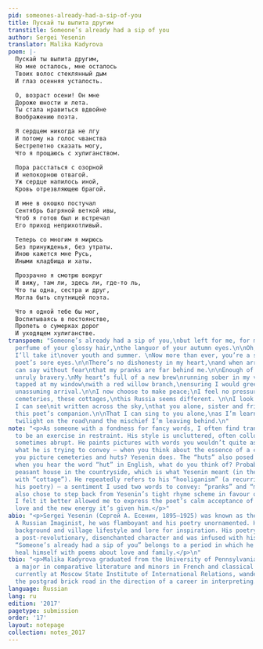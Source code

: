 ```yaml
---
pid: someones-already-had-a-sip-of-you
title: Пускай ты выпита другим
transtitle: Someone’s already had a sip of you
author: Sergei Yesenin
translator: Malika Kadyrova
poem: |-
  Пускай ты выпита другим,
  Но мне осталось, мне осталось
  Твоих волос стеклянный дым
  И глаз осенняя усталость.

  О, возраст осени! Он мне
  Дороже юности и лета.
  Ты стала нравиться вдвойне
  Воображению поэта.

  Я сердцем никогда не лгу
  И потому на голос чванства
  Бестрепетно сказать могу,
  Что я прощаюсь с хулиганством.

  Пора расстаться с озорной
  И непокорною отвагой.
  Уж сердце напилось иной,
  Кровь отрезвляющею брагой.

  И мне в окошко постучал
  Сентябрь багряной веткой ивы,
  Чтоб я готов был и встречал
  Его приход неприхотливый.

  Теперь со многим я мирюсь
  Без принужденья, без утраты.
  Иною кажется мне Русь,
  Иными кладбища и хаты.

  Прозрачно я смотрю вокруг
  И вижу, там ли, здесь ли, где-то ль,
  Что ты одна, сестра и друг,
  Могла быть спутницей поэта.

  Что я одной тебе бы мог,
  Воспитываясь в постоянстве,
  Пропеть о сумерках дорог
  И уходящем хулиганстве.
transpoem: "Someone’s already had a sip of you,\nbut left for me, for me is \nthe
  perfume of your glossy hair,\nthe languor of your autumn eyes.\n\nOh, age of autumn!
  I’ll take it\nover youth and summer. \nNow more than ever, you’re a sight\nfor this
  poet’s sore eyes.\n\nThere’s no dishonesty in my heart,\nand when arrogance calls,\nI
  can say without fear\nthat my pranks are far behind me.\n\nEnough of this roguish\nand
  unruly bravery.\nMy heart’s full of a new brew\nrunning sober in my veins.\n\nSeptember
  tapped at my window\nwith a red willow branch,\nensuring I would greet it\non its
  unassuming arrival.\n\nI now choose to make peace;\nI feel no pressure, no loss.\nThese
  cemeteries, these cottages,\nthis Russia seems different. \n\nI look around, and
  I can see\nit written across the sky,\nthat you alone, sister and friend,\ncan be
  this poet’s companion.\n\nThat I can sing to you alone,\nas I’m learning to be loyal,\nabout
  twilight on the road\nand the mischief I’m leaving behind.\n"
note: "<p>As someone with a fondness for fancy words, I often find translating Yesenin
  to be an exercise in restraint. His style is uncluttered, often colloquial, and
  sometimes abrupt. He paints pictures with words you wouldn’t quite associate with
  what he is trying to convey — when you think about the essence of a country, do
  you picture cemeteries and huts? Yesenin does. The “huts” also posed a problem —
  when you hear the word “hut” in English, what do you think of? Probably not a ramshackle
  peasant house in the countryside, which is what Yesenin meant (in the end, I went
  with “cottage”). He repeatedly refers to his “hooliganism” (a recurring theme in
  his poetry) — a sentiment I used two words to convey: “pranks” and “mischief.” I
  also chose to step back from Yesenin’s tight rhyme scheme in favour of a freer structure.
  I felt it better allowed me to express the poet’s calm acceptance of falling in
  love and the new energy it’s given him.</p>"
abio: "<p>Sergei Yesenin (Сергей А. Есенин, 1895–1925) was known as the “peasant prophet.”
  A Russian Imaginist, he was flamboyant and his poetry unornamented. He drew on his
  background and village lifestyle and lore for inspiration. His poetry later developed
  a post-revolutionary, disenchanted character and was infused with his melancholy.
  “Someone’s already had a sip of you” belongs to a period in which he attempted to
  heal himself with poems about love and family.</p>\n"
tbio: "<p>Malika Kadyrova graduated from the University of Pennsylvania in 2015 with
  a major in comparative literature and minors in French and classical studies. She’s
  currently at Moscow State Institute of International Relations, wandering along
  the postgrad brick road in the direction of a career in interpreting.</p>"
language: Russian
lang: ru
edition: '2017'
pagetype: submission
order: '17'
layout: notepage
collection: notes_2017
---
```

